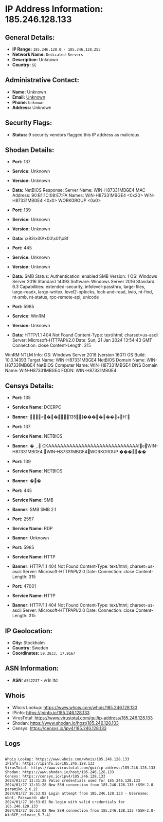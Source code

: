 # IP Address Information: 185.246.128.133

## General Details:
- **IP Range:** `185.246.128.0 - 185.246.128.255`
- **Network Name:** `Dedicated-Servers`
- **Description:** Unknown
- **Country:** `SE`

## Administrative Contact:
- **Name:** Unknown
- **Email:** [Unknown](mailto:)
- **Phone:** `Unknown`
- **Address:** Unknown

## Security Flags:
- **Status:** 9 security vendors flagged this IP address as malicious

## Shodan Details:
- **Port:** 137
- **Service:** Unknown
- **Version:** Unknown
- **Data:** NetBIOS Response:
  Server Name: WIN-H87331MBGE4
  MAC Address: 90:B1:1C:08:E7:FA
  Names:
    WIN-H87331MBGE4 <0x20>
    WIN-H87331MBGE4 <0x0>
    WORKGROUP <0x0>

- **Port:** 139
- **Service:** Unknown
- **Version:** Unknown
- **Data:** \x83\x00\x00\x01\x8f

- **Port:** 445
- **Service:** Unknown
- **Version:** Unknown
- **Data:** SMB Status:
  Authentication: enabled
  SMB Version: 1
  OS: Windows Server 2016 Standard 14393
  Software: Windows Server 2016 Standard 6.3
  Capabilities: extended-security, infolevel-passthru, large-files, large-readx, large-writex, level2-oplocks, lock-and-read, lwio, nt-find, nt-smb, nt-status, rpc-remote-api, unicode

- **Port:** 5985
- **Service:** WinRM
- **Version:** Unknown
- **Data:** HTTP/1.1 404 Not Found
Content-Type: text/html; charset=us-ascii
Server: Microsoft-HTTPAPI/2.0
Date: Sun, 21 Jan 2024 13:54:43 GMT
Connection: close
Content-Length: 315


WinRM NTLM Info:
  OS: Windows Server 2016 (version 1607)
  OS Build: 10.0.14393
  Target Name: WIN-H87331MBGE4
  NetBIOS Domain Name: WIN-H87331MBGE4
  NetBIOS Computer Name: WIN-H87331MBGE4
  DNS Domain Name: WIN-H87331MBGE4
  FQDN: WIN-H87331MBGE4


## Censys Details:
- **Port:** 135
- **Service Name:** DCERPC
- **Banner:**     <      ��   135          ]������ +H`   

- **Port:** 137
- **Service Name:** NETBIOS
- **Banner:** �؄         CKAAAAAAAAAAAAAAAAAAAAAAAAAAAAAA  !      eWIN-H87331MBGE4  WIN-H87331MBGE4  WORKGROUP       � ����                                        

- **Port:** 139
- **Service Name:** NETBIOS
- **Banner:** �  �

- **Port:** 445
- **Service Name:** SMB
- **Banner:** SMB SMB 2.1

- **Port:** 2557
- **Service Name:** RDP
- **Banner:** Unknown

- **Port:** 5985
- **Service Name:** HTTP
- **Banner:** HTTP/1.1 404 Not Found
Content-Type: text/html; charset=us-ascii
Server: Microsoft-HTTPAPI/2.0
Date:  <REDACTED>
Connection: close
Content-Length: 315


- **Port:** 47001
- **Service Name:** HTTP
- **Banner:** HTTP/1.1 404 Not Found
Content-Type: text/html; charset=us-ascii
Server: Microsoft-HTTPAPI/2.0
Date:  <REDACTED>
Connection: close
Content-Length: 315


## IP Geolocation:
- **City:** Stockholm
- **Country:** Sweden
- **Coordinates:** `59.3833, 17.9167`
## ASN Information:
- **ASN:** `AS42237` - w1n ltd
## Whois
- Whois Lookup: https://www.whois.com/whois/185.246.128.133
- IPinfo: https://ipinfo.io/185.246.128.133
- VirusTotal: https://www.virustotal.com/gui/ip-address/185.246.128.133
- Shodan: https://www.shodan.io/host/185.246.128.133
- Censys: https://censys.io/ipv4/185.246.128.133
## Logs
```

Whois Lookup: https://www.whois.com/whois/185.246.128.133
IPinfo: https://ipinfo.io/185.246.128.133
VirusTotal: https://www.virustotal.com/gui/ip-address/185.246.128.133
Shodan: https://www.shodan.io/host/185.246.128.133
Censys: https://censys.io/ipv4/185.246.128.133
2024/01/27 12:31:28 Valid credentials used for 185.246.128.133
2024/01/27 12:31:28 New SSH connection from 185.246.128.133 (SSH-2.0-paramiko_2.0.2)
2024/01/27 16:53:02 Login attempt from 185.246.128.133 - Username: ubnt, Password: ubnt
2024/01/27 16:53:02 Re-login with valid credentials for 185.246.128.133
2024/01/27 16:53:02 New SSH connection from 185.246.128.133 (SSH-2.0-WinSCP_release_5.7.4)

```

